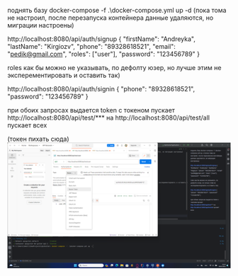 поднять базу
docker-compose -f .\docker-compose.yml up -d
(пока тома не настроил, после перезапуска контейнера данные удаляются, но миграции настроены)

http://localhost:8080/api/auth/signup
{
"firstName": "Andreyka",
"lastName": "Kirgiozv",
"phone": "89328618521",
"email": "pedik@gmail.com",
"roles": ["user"],
"password": "123456789"
}

roles как бы можно не указывать, по дефолту юзер, но лучше этим не эксперементировать и оставить так)

http://localhost:8080/api/auth/signin
{
"phone": "89328618521",
"password": "123456789"
}

при обоих запросах выдается token
с токеном пускает
http://localhost:8080/api/test/***
на
http://localhost:8080/api/test/all
пускает всех

(токен пихать сюда)
![img.png](img.png)